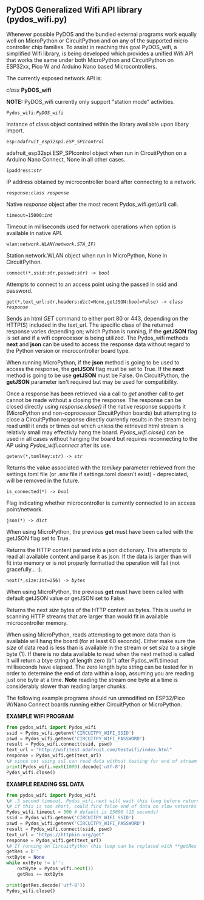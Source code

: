 ## PyDOS Generalized Wifi API library (pydos_wifi.py)

Whenever possible PyDOS and the bundled external programs work equally well on MicroPython or CircuitPython and on any of the supported micro controller chip families. To assist in reaching this goal PyDOS_wifi, a simplified Wifi library, is being developed which provides a unified Wifi API that works the same under both MicroPython and CircuitPython on ESP32xx, Pico W and Arduino Nano based Microcontrollers.

The currently exposed network API is:

*class* **PyDOS_wifi**

**NOTE:** PyDOS_wifi currently only support "station mode" activities.

`Pydos_wifi:`*`PyDOS_wifi`*

Instance of class object contained within the library available upon libary import.

`esp:`*`adafruit_esp32spi.ESP_SPIcontrol`*

adafruit_esp32spi.ESP_SPIcontrol object when run in CircuitPython on a Arduino Nano Connect, None in all other cases.

`ipaddress:`*`str`*

IP address obtained by microcontroller board after connecting to a network.

`response:`*`class response`*

Native *response* object after the most recent Pydos_wifi.get(url) call.

`timeout=15000:`*`int`*

Timeout in milliseconds used for network operations when option is available in native API.

`wlan:`*`network.WLAN(network.STA_IF)`*

Station network.WLAN object when run in MicroPython, None in CircuitPython.

`connect(*,ssid:`*`str`*`,passwd:`*`str`*`) -> `*`bool`*

Attempts to connect to an access point using the passed in ssid and password.

`get(*,text_url:`*`str`*`,headers:`*`dict`*`=None,getJSON:`*`bool`*`=False) -> `*`class response`*

Sends an html *GET* command to either port 80 or 443, depending on the HTTP(S) included in the text_url. The specific class of the returned response varies depending on; which Python is running, if the **getJSON** flag is set and if a wifi coprocessor is being utilized. The Pydos_wifi methods **next** and **json** can be used to access the response data without regard to the Python version or microcontroller board type.

When running MicroPython, if the **json** method is going to be used to access the response, the **getJSON** flag must be set to True. If the **next** method is going to be use **getJSON** must be False. On CircuitPython, the **getJSON** parameter isn't required but may be used for compatibility.

Once a response has been retrieved via a call to *get* another call to *get* cannot be made without a closing the response. The response can be closed directly using *response.close()* if the native response supports it (MicroPython and non-coprocessor CircuitPython boards) but attempting to close a CircuitPython response directly currently results in the stream being read until it ends or times out which unless the retrieved html stream is relativly small may effectivly hang the board. *Pydos_wifi.close()* can be used in all cases without hanging the board but requires reconnecting to the AP using *Pydos_wifi.connect* after its use.

`getenv(*,tomlKey:`*`str`*`) -> `*`str`*

Returns the value associated with the *tomlkey* parameter retrieved from the settings.toml file (or .env file if settings.toml doesn't exist) - depreciated, will be removed in the future.

`is_connected(*) -> `*`bool`*

Flag indicating whether microcontroller is currently connected to an access point/network.

`json(*) -> `*`dict`*

When using MicroPython, the previous **get** must have been called with the getJSON flag set to True.

Returns the HTTP content parsed into a json dictionary. This attempts to read all available content and parse it as json. If the data is larger than will fit into memory or is not properly formatted the operation will fail (not gracefully... :).

`next(*,size:`*`int`*`=256) -> `*`bytes`*

When using MicroPython, the previous **get** must have been called with default getJSON value or getJSON set to False.

Returns the next *size* bytes of the HTTP content as bytes. This is useful in scanning HTTP streams that are larger than would fit in available microcontroller memory.

When using MicroPython, reads attempting to get more data than is available will hang the board (for at least 60 seconds). Either make sure the *size* of data read is less than is available in the stream or set *size* to a single byte (1). If there is no data available to read when the next method is called it will return a btye string of length zero (b'') after Pydos_wifi.timeout milliseconds have elapsed. The zero length byte string can be tested for in order to determine the end of data within a loop, assuming you are reading just one byte at a time. **Note** reading the stream one byte at a time is considerably slower than reading larger chunks.


The following example programs should run unmodified on ESP32/Pico W/Nano Connect boards running either CircuitPython or MicroPython.

**EXAMPLE WIFI PROGRAM**
```py
from pydos_wifi import Pydos_wifi  
ssid = Pydos_wifi.getenv('CIRCUITPY_WIFI_SSID')  
pswd = Pydos_wifi.getenv('CIRCUITPY_WIFI_PASSWORD')  
result = Pydos_wifi.connect(ssid, pswd) 
text_url = "http://wifitest.adafruit.com/testwifi/index.html"  
response = Pydos_wifi.get(text_url)  
\# since not using ssl can read data without testing for end of stream  
print(Pydos_wifi.next(1000).decode('utf-8'))  
Pydos_wifi.close()  
```

**EXAMPLE READING SSL DATA**
```py
from pydos_wifi import Pydos_wifi  
\# .5 second timeout, Pydos_wifi.next will wait this long before returning b''  
\# if this is too short, could find false end of data on slow networks  
Pydos_wifi.timeout = 500 # default is 15000 (15 seconds)  
ssid = Pydos_wifi.getenv('CIRCUITPY_WIFI_SSID')  
pswd = Pydos_wifi.getenv('CIRCUITPY_WIFI_PASSWORD')  
result = Pydos_wifi.connect(ssid, pswd) 
text_url = "https://httpbin.org/get"  
response = Pydos_wifi.get(text_url)  
\# If running on CircuitPython this loop can be replaced with **getRes = Pydos_wifi.next(1000)**  
getRes = b''  
nxtByte = None  
while nxtByte != b'':  
    nxtByte = Pydos_wifi.next(1)  
    getRes += nxtByte  

print(getRes.decode('utf-8'))  
Pydos_wifi.close()  
```